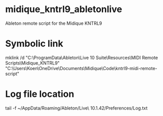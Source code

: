# midique_kntrl9_abletonlive
Ableton remote script for the Midique KNTRL9

# Symbolic link 
mklink /d "C:\ProgramData\Ableton\Live 10 Suite\Resources\MIDI Remote Scripts\Midique_KNTRL9" "C:\Users\Koen\OneDrive\Documents\Midique\Code\kntrl9-midi-remote-script"

# Log file location 
tail -f ~/AppData/Roaming/Ableton/Live\ 10.1.42/Preferences/Log.txt
